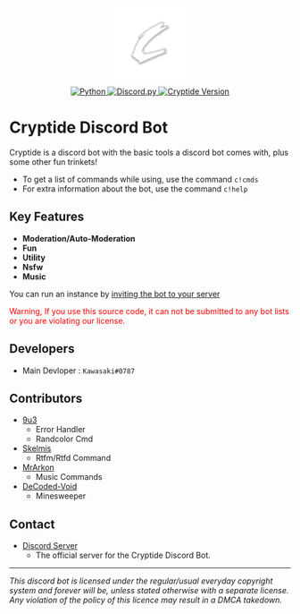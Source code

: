 <p align="center">
	<a href="#">
		<img align="center"
			width="128"
			alt="Logo"
			src="/Images/Logo.png">
	</a>
</p>

<p align="center">
<a href="https://www.python.org/">
	<img alt="Python" src="https://img.shields.io/badge/Python 3.9+-282C34?logo=Python">
</a>
<a href="https://pypi.org/project/discord.py/">
	<img alt="Discord.py" src="https://img.shields.io/badge/Discord.py 1.7+-282C34?logo=Discord">
</a>
<a href="https://github.com/TracedPoints/cryptide-db#">
	<img alt="Cryptide Version" src="https://img.shields.io/badge/Bot v2.4.7-282C34?logo=Dependabot">
</a>


# Cryptide Discord Bot
Cryptide is a discord bot with the basic tools a discord bot comes with, plus some other fun trinkets!
- To get a list of commands while using, use the command `c!cmds`
- For extra information about the bot, use the command `c!help`

## Key Features
- **Moderation/Auto-Moderation**
- **Fun**
- **Utility**
- **Nsfw**
- **Music**

You can run an instance by [inviting the bot to your server](https://discord.com/api/oauth2/authorize?client_id=811349622709944390&permissions=8&scope=bot)
<p style="color:red">Warning, If you use this source code, it can not be submitted to any bot lists or you are violating our license.</p>

## Developers
- Main Devloper : `Kawasaki#0787`

## Contributors
- [9u3](https://github.com/9u3/)
  - Error Handler
  - Randcolor Cmd
- [Skelmis](https://github.com/skelmis/)
  - Rtfm/Rtfd Command
- [MrArkon](https://github.com/MrArkon/)
  - Music Commands
- [DeCoded-Void](https://github.com/DeCoded-Void/)
  - Minesweeper

## Contact
- [Discord Server](https://discord.gg/8JuseZMjzf)
  - The official server for the Cryptide Discord Bot.

----
*This discord bot is licensed under the regular/usual everyday copyright system and forever will be, unless stated otherwise with a separate license. Any violation of the policy of this licence may result in a DMCA takedown.*
